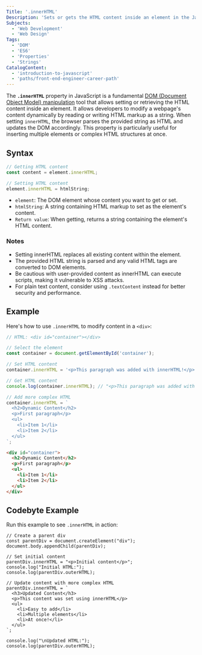 ```yaml
---
Title: '.innerHTML'
Description: 'Sets or gets the HTML content inside an element in the JavaScript DOM.'
Subjects:
  - 'Web Development'
  - 'Web Design'
Tags:
  - 'DOM'
  - 'ES6'
  - 'Properties'
  - 'Strings'
CatalogContent:
  - 'introduction-to-javascript'
  - 'paths/front-end-engineer-career-path'
---
```


The **`.innerHTML`** property in JavaScript is a fundamental [DOM (Document Object Model) manipulation](https://www.codecademy.com/resources/docs/javascript/dom-manipulation) tool that allows setting or retrieving the HTML content inside an element. It allows developers to modify a webpage's content dynamically by reading or writing HTML markup as a string. When setting `innerHTML`, the browser parses the provided string as HTML and updates the DOM accordingly. This property is particularly useful for inserting multiple elements or complex HTML structures at once.

## Syntax

```javascript
// Getting HTML content
const content = element.innerHTML;

// Setting HTML content
element.innerHTML = htmlString;
```

- `element`: The DOM element whose content you want to get or set.
- `htmlString`: A string containing HTML markup to set as the element's content.
- `Return value`: When getting, returns a string containing the element's HTML content.

### Notes

- Setting innerHTML replaces all existing content within the element.
- The provided HTML string is parsed and any valid HTML tags are converted to DOM elements.
- Be cautious with user-provided content as innerHTML can execute scripts, making it vulnerable to XSS attacks.
- For plain text content, consider using `.textContent` instead for better security and performance.

## Example

Here's how to use `.innerHTML` to modify content in a `<div>`:

```javascript
// HTML: <div id="container"></div>

// Select the element
const container = document.getElementById('container');

// Set HTML content
container.innerHTML = '<p>This paragraph was added with innerHTML!</p>';

// Get HTML content
console.log(container.innerHTML); // "<p>This paragraph was added with innerHTML!</p>"

// Add more complex HTML
container.innerHTML = `
  <h2>Dynamic Content</h2>
  <p>First paragraph</p>
  <ul>
    <li>Item 1</li>
    <li>Item 2</li>
  </ul>
`;
```

```html
<div id="container">
  <h2>Dynamic Content</h2>
  <p>First paragraph</p>
  <ul>
    <li>Item 1</li>
    <li>Item 2</li>
  </ul>
</div>
```

## Codebyte Example

Run this example to see `.innerHTML` in action:

```codebyte/js
// Create a parent div
const parentDiv = document.createElement("div");
document.body.appendChild(parentDiv);

// Set initial content
parentDiv.innerHTML = "<p>Initial content</p>";
console.log("Initial HTML:");
console.log(parentDiv.outerHTML);

// Update content with more complex HTML
parentDiv.innerHTML = `
  <h3>Updated Content</h3>
  <p>This content was set using innerHTML</p>
  <ul>
    <li>Easy to add</li>
    <li>Multiple elements</li>
    <li>At once!</li>
  </ul>
`;

console.log("\nUpdated HTML:");
console.log(parentDiv.outerHTML);
```
